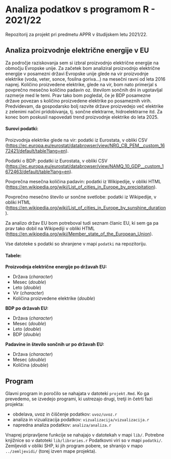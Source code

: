 # Analiza podatkov s programom R - 2021/22

Repozitorij za projekt pri predmetu APPR v študijskem letu 2021/22. 

## Analiza proizvodnje električne energije v EU

Za področje raziskovanja sem si izbral proizvodnjo električne energije na območju Evropske unije. Za začetek bom analiziral proizvodnjo električne energije v posamezni državi Evropske unije glede na vir proizvodnje elektrike (voda, veter, sonce, fosilna goriva...) na mesečni ravni od leta 2016 naprej. Količino proizvedene elektrike, glede na vir, bom nato primerjal s povprečno mesečno količino padavin oz. številom sončnih dni in ugotavljal razmerje med le temi. Prav tako bom pogledal, če je BDP posamezne države povezan s količino proizvedene elektrike po posameznih virih. Predvidevam, da gospodarsko bolj razvite države proizvedejo več elektrike z zelenimi načini pridobivanja, tj. sončne elektrarne, hidroelektrarne itd. Za konec bom poskusil napovedati trend proizvodnje elektrike do leta 2025.

#### Surovi podatki:

Proizvodnja elektrike glede na vir: podatki iz Eurostata, v obliki CSV  
(https://ec.europa.eu/eurostat/databrowser/view/NRG_CB_PEM__custom_1672421/default/table?lang=en).

Podatki o BDP: podatki iz Eurostata, v obliki CSV  
(https://ec.europa.eu/eurostat/databrowser/view/NAMQ_10_GDP__custom_1672463/default/table?lang=en).

Povprečna mesečna količina padavin: podatki iz Wikipedije, v obliki HTML  
(https://en.wikipedia.org/wiki/List_of_cities_in_Europe_by_precipitation).

Povprečno mesečno število ur sončne svetlobe: podatki iz Wikipedije, v obliki HTML  
(https://en.wikipedia.org/wiki/List_of_cities_in_Europe_by_sunshine_duration).

Za analizo držav EU bom potreboval tudi seznam članic EU, ki sem ga pa prav tako dobil na Wikipediji v obliki HTML   (https://en.wikipedia.org/wiki/Member_state_of_the_European_Union).  

Vse datoteke s podatki so shranjene v mapi `podatki` na repozitoriju.

#### Tabele:

**Proizvodnja električne energije po državah EU:**

- Država (*character*)
- Mesec (*double*)
- Leto (*double*)
- Vir (*character*)
- Količina proizvedene elektrike (*double*)

**BDP po državah EU:**

- Država (*character*)
- Mesec (*double*)
- Leto (*double*)
- BDP (*double*)

**Padavine in število sončnih ur po državah EU:**

- Država (*character*)
- Mesec (*double*)
- Količina (*double*)


## Program

Glavni program in poročilo se nahajata v datoteki `projekt.Rmd`.
Ko ga prevedemo, se izvedejo programi, ki ustrezajo drugi, tretji in četrti fazi projekta:

* obdelava, uvoz in čiščenje podatkov: `uvoz/uvoz.r`
* analiza in vizualizacija podatkov: `vizualizacija/vizualizacija.r`
* napredna analiza podatkov: `analiza/analiza.r`

Vnaprej pripravljene funkcije se nahajajo v datotekah v mapi `lib/`.
Potrebne knjižnice so v datoteki `lib/libraries.r`
Podatkovni viri so v mapi `podatki/`.
Zemljevidi v obliki SHP, ki jih program pobere,
se shranijo v mapo `../zemljevidi/` (torej izven mape projekta).
